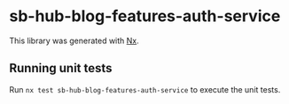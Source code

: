 # sb-hub-blog-features-auth-service

This library was generated with [Nx](https://nx.dev).

## Running unit tests

Run `nx test sb-hub-blog-features-auth-service` to execute the unit tests.
